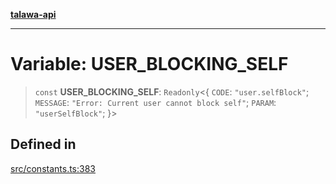 [**talawa-api**](../../README.md)

***

# Variable: USER\_BLOCKING\_SELF

> `const` **USER\_BLOCKING\_SELF**: `Readonly`\<\{ `CODE`: `"user.selfBlock"`; `MESSAGE`: `"Error: Current user cannot block self"`; `PARAM`: `"userSelfBlock"`; \}\>

## Defined in

[src/constants.ts:383](https://github.com/Suyash878/talawa-api/blob/e4413cec641a837926071678fed3c7f67234e31e/src/constants.ts#L383)

